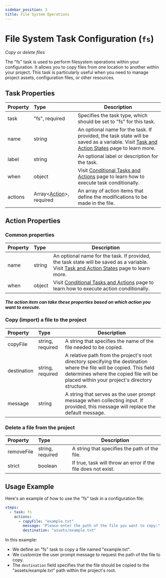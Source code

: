 ```yaml
---
sidebar_position: 3
title: File System Operations
---
```


# File System Task Configuration (`fs`)

_Copy or delete files_

The "fs" task is used to perform filesystem operations within your configuration. It allows you to copy files from one location to another within your
project. This task is particularly useful when you need to manage project assets, configuration files, or other resources.

## Task Properties

| Property | Type                                            | Description                                                                                                                                              |
|:---------|:------------------------------------------------|----------------------------------------------------------------------------------------------------------------------------------------------------------|
| task     | "fs", required                                  | Specifies the task type, which should be set to "fs" for this task.                                                                                      |
| name     | string                                          | An optional name for the task. If provided, the task state will be saved as a variable. Visit [Task and Action States](../../states) page to learn more. |
| label    | string                                          | An optional label or description for the task.                                                                                                           |
| when     | object                                          | Visit [Conditional Tasks and Actions](../../when) page to learn how to execute task conditionally.                                                       |
| actions  | Array\<[Action](#action-properties)\>, required | An array of action items that define the modifications to be made in the file.                                                                           |

## Action Properties

### Common properties

| Property | Type   | Description                                                                                                                                              |
|:---------|:-------|----------------------------------------------------------------------------------------------------------------------------------------------------------|
| name     | string | An optional name for the task. If provided, the task state will be saved as a variable. Visit [Task and Action States](../../states) page to learn more. |
| when     | object | Visit [Conditional Tasks and Actions](../../when)  page to learn how to execute action conditionally.                                                    |

#### _The action item can take these properties based on which action you want to execute._

### Copy (import) a file to the project

| Property    | Type             | Description                                                                                                                                                                                                       |
|:------------|:-----------------|-------------------------------------------------------------------------------------------------------------------------------------------------------------------------------------------------------------------|
| copyFile    | string, required | A string that specifies the name of the file needed to be copied.                                                                                                                                                 |
| destination | string, required | A relative path from the project's root directory specifying the destination where the file will be copied. This field determines where the copied file will be placed within your project's directory structure. |
| message     | string           | A string that serves as the user prompt message when collecting input. If provided, this message will replace the default message.                                                                                |

### Delete a file from the project

| Property   | Type             | Description                                                   |
|:-----------|:-----------------|---------------------------------------------------------------|
| removeFile | string, required | A string that specifies the path of the file.                 |
| strict     | boolean          | If true, task will throw an error if the file does not exist. |

Usage Example
-------------

Here's an example of how to use the "fs" task in a configuration file:

```yaml
steps:
  - task: fs
    actions:
      - copyFile: "example.txt"
        message: "Please enter the path of the file you want to copy:"
        destination: "assets/example.txt"
```

In this example:

- We define an "fs" task to copy a file named "example.txt".
- We customize the user prompt message to request the path of the file to copy.
- The `destination` field specifies that the file should be copied to the "assets/example.txt" path within the project's root.

